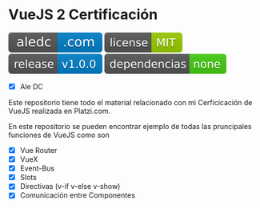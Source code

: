 # VueJS 2  Certificación
[![aledc.com](https://github.com/aledc7/Scrum-Certification/blob/master/recursos/aledc.com.svg)](https://aledc.com)
[![License](https://github.com/aledc7/Scrum-Certification/blob/master/recursos/mit-license.svg)](https://aledc.com)
[![GitHub release](https://github.com/aledc7/Scrum-Certification/blob/master/recursos/release.svg)](https://aledc.com)
[![Dependencies](https://github.com/aledc7/Scrum-Certification/blob/master/recursos/dependencias-none.svg)](https://aledc.com)


- [x] Ale DC

Este repositorio tiene todo el material relacionado con mi Cerficicación de VueJS realizada en Platzi.com.

En este repositorio se pueden encontrar ejemplo de todas las pruncipales funciones de VueJS como son

- [x] Vue Router
- [x] VueX
- [x] Event-Bus
- [x] Slots
- [x] Directivas (v-if v-else v-show)
- [x] Comunicación entre Componentes
